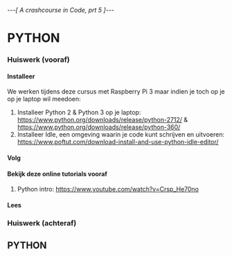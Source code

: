 *---[ A crashcourse in Code, prt 5 ]---*
# PYTHON
### Huiswerk (vooraf)
#### Installeer
We werken tijdens deze cursus met Raspberry Pi 3 maar indien je toch op je op je laptop wil meedoen:
  1. Installeer Python 2 & Python 3 op je laptop: https://www.python.org/downloads/release/python-2712/ &     https://www.python.org/downloads/release/python-360/
  2. Installeer Idle, een omgeving waarin je code kunt schrijven en uitvoeren: https://www.poftut.com/download-install-and-use-python-idle-editor/

#### Volg

#### Bekijk deze online tutorials vooraf
1. Python intro: https://www.youtube.com/watch?v=Crsp_He70no

#### Lees
### Huiswerk (achteraf)

## PYTHON
